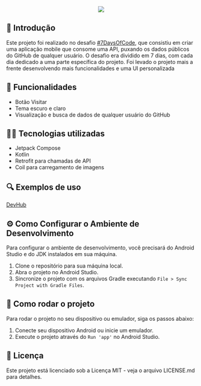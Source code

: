 <div align="center">
  <img src="https://github.com/Kaiki098/DevHub/assets/127666620/aa71fdb6-37a0-40a0-95ba-501f2d2221ea"/>
</div>

## 📝 Introdução

Este projeto foi realizado no desafio [#7DaysOfCode](https://7daysofcode.io/matricula/android), que consistiu em criar uma aplicação mobile que consome uma API, puxando os dados públicos do GitHub de qualquer usuário. O desafio era dividido em 7 dias, com cada dia dedicado a uma parte específica do projeto. Foi levado o projeto mais a frente desenvolvendo mais funcionalidades e uma UI personalizada

## 🔨 Funcionalidades
- Botão Visitar
- Tema escuro e claro
- Visualização e busca de dados de qualquer usuário do GitHub

## 👨‍💻 Tecnologias utilizadas
- Jetpack Compose
- Kotlin
- Retrofit para chamadas de API
- Coil para carregamento de imagens

## 🔍 Exemplos de uso

[DevHub](https://github.com/Kaiki098/DevHub/assets/127666620/15fa0414-e623-46da-9e73-e033502fb494)

## ⚙️ Como Configurar o Ambiente de Desenvolvimento
Para configurar o ambiente de desenvolvimento, você precisará do Android Studio e do JDK instalados em sua máquina.

1. Clone o repositório para sua máquina local.
2. Abra o projeto no Android Studio.
3. Sincronize o projeto com os arquivos Gradle executando `File > Sync Project with Gradle Files`.

## 🛞 Como rodar o projeto
Para rodar o projeto no seu dispositivo ou emulador, siga os passos abaixo:

1. Conecte seu dispositivo Android ou inicie um emulador.
2. Execute o projeto através do `Run 'app'` no Android Studio.

## 🔬 Licença
Este projeto está licenciado sob a Licença MIT - veja o arquivo LICENSE.md para detalhes.
